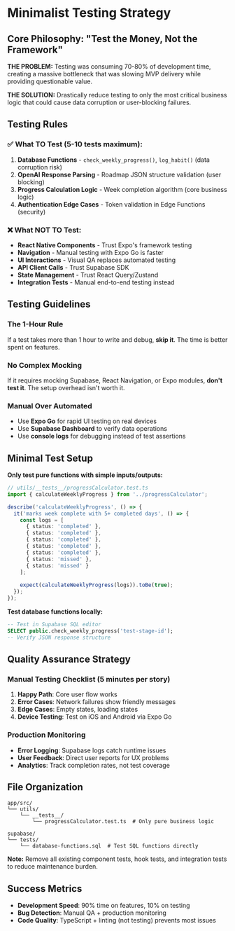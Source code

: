 # Minimalist Testing Strategy

## Core Philosophy: "Test the Money, Not the Framework"

**THE PROBLEM:** Testing was consuming 70-80% of development time, creating a massive bottleneck that was slowing MVP delivery while providing questionable value.

**THE SOLUTION:** Drastically reduce testing to only the most critical business logic that could cause data corruption or user-blocking failures.

## Testing Rules

### ✅ What TO Test (5-10 tests maximum):
1. **Database Functions** - `check_weekly_progress()`, `log_habit()` (data corruption risk)
2. **OpenAI Response Parsing** - Roadmap JSON structure validation (user blocking)
3. **Progress Calculation Logic** - Week completion algorithm (core business logic)
4. **Authentication Edge Cases** - Token validation in Edge Functions (security)

### ❌ What NOT TO Test:
- **React Native Components** - Trust Expo's framework testing
- **Navigation** - Manual testing with Expo Go is faster
- **UI Interactions** - Visual QA replaces automated testing
- **API Client Calls** - Trust Supabase SDK
- **State Management** - Trust React Query/Zustand
- **Integration Tests** - Manual end-to-end testing instead

## Testing Guidelines

### The 1-Hour Rule
If a test takes more than 1 hour to write and debug, **skip it**. The time is better spent on features.

### No Complex Mocking
If it requires mocking Supabase, React Navigation, or Expo modules, **don't test it**. The setup overhead isn't worth it.

### Manual Over Automated
- Use **Expo Go** for rapid UI testing on real devices
- Use **Supabase Dashboard** to verify data operations
- Use **console logs** for debugging instead of test assertions

## Minimal Test Setup

**Only test pure functions with simple inputs/outputs:**

```typescript
// utils/__tests__/progressCalculator.test.ts
import { calculateWeeklyProgress } from '../progressCalculator';

describe('calculateWeeklyProgress', () => {
  it('marks week complete with 5+ completed days', () => {
    const logs = [
      { status: 'completed' },
      { status: 'completed' },
      { status: 'completed' },
      { status: 'completed' },
      { status: 'completed' },
      { status: 'missed' },
      { status: 'missed' }
    ];
    
    expect(calculateWeeklyProgress(logs)).toBe(true);
  });
});
```

**Test database functions locally:**

```sql
-- Test in Supabase SQL editor
SELECT public.check_weekly_progress('test-stage-id');
-- Verify JSON response structure
```

## Quality Assurance Strategy

### Manual Testing Checklist (5 minutes per story)
1. **Happy Path**: Core user flow works
2. **Error Cases**: Network failures show friendly messages
3. **Edge Cases**: Empty states, loading states
4. **Device Testing**: Test on iOS and Android via Expo Go

### Production Monitoring
- **Error Logging**: Supabase logs catch runtime issues
- **User Feedback**: Direct user reports for UX problems
- **Analytics**: Track completion rates, not test coverage

## File Organization

```
app/src/
└── utils/
    └── __tests__/
        └── progressCalculator.test.ts  # Only pure business logic

supabase/
└── tests/
    └── database-functions.sql  # Test SQL functions directly
```

**Note:** Remove all existing component tests, hook tests, and integration tests to reduce maintenance burden.

## Success Metrics

- **Development Speed**: 90% time on features, 10% on testing
- **Bug Detection**: Manual QA + production monitoring
- **Code Quality**: TypeScript + linting (not testing) prevents most issues
